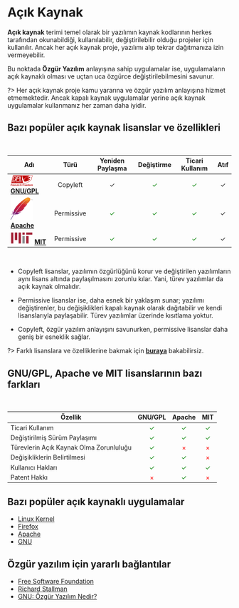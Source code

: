 # Açık Kaynak

**Açık kaynak** terimi temel olarak bir yazılımın kaynak kodlarının herkes tarafından okunabildiği, kullanılabilir, değiştirilebilir olduğu projeler için kullanılır. Ancak her açık kaynak proje, yazılımı alıp tekrar dağıtmanıza izin vermeyebilir. 

Bu noktada **Özgür Yazılım** anlayışına sahip uygulamalar ise, uygulamaların açık kaynaklı olması ve uçtan uca özgürce değiştirilebilmesini savunur.    

?> Her açık kaynak proje kamu yararına ve özgür yazılım anlayışına hizmet etmemektedir. Ancak kapalı kaynak uygulamalar yerine açık kaynak uygulamalar kullanmanız her zaman daha iyidir.

## Bazı popüler açık kaynak lisanslar ve özellikleri

<br>

| Adı       | Türü     | Yeniden Paylaşma        | Değiştirme   | Ticari Kullanım     | Atıf  |
| ----------- |:---------------:| :---------------------: | :----------------: | :------------------:| :----------------:|
| <img src="docs/images/gpl.png" alt="GPL" style="width: 50px; height: auto;"> [**GNU/GPL**](https://www.gnu.org/licenses/gpl-3.0.en.html) | Copyleft        | ✓| <span style="color: green;">✓</span>              | <span style="color: green;">✓</span> | ✓ |
| <span style="display: inline-block; vertical-align: middle;"><img src="docs/images/apache.png" alt="Apache" style="width: 50px; height: 50px;"> </span> <span style="display: inline-block; vertical-align: middle;">[**Apache**](https://www.apache.org/licenses/LICENSE-2.0.html)</span> | Permissive      | <span style="color: green;">✓</span>    | <span style="color: green;">✓</span>               | <span style="color: green;">✓</span>                 | ✓ |
| <img src="docs/images/mit.png" alt="MIT License" style="width: 50px; height: auto;"> [**MIT**](https://mit-license.org/) | Permissive      | <span style="color: green;">✓</span>    | <span style="color: green;">✓</span>               | <span style="color: green;">✓</span>                 | ✓ |

<br>

* Copyleft lisanslar, yazılımın özgürlüğünü korur ve değiştirilen yazılımların aynı lisans altında paylaşılmasını zorunlu kılar. Yani, türev yazılımlar da açık kaynak olmalıdır. 

* Permissive lisanslar ise, daha esnek bir yaklaşım sunar; yazılımı değiştirenler, bu değişiklikleri kapalı kaynak olarak dağıtabilir ve kendi lisanslarıyla paylaşabilir. Türev yazılımlar üzerinde kısıtlama yoktur. 

* Copyleft, özgür yazılım anlayışını savunurken, permissive lisanslar daha geniş bir esneklik sağlar.

?> Farklı lisanslara ve özelliklerine bakmak için [**buraya**](https://en.wikipedia.org/wiki/Comparison_of_free_and_open-source_software_licenses) bakabilirsiz.

## GNU/GPL, Apache ve MIT lisanslarının bazı farkları

<br>

| Özellik                                       |    GNU/GPL   |    Apache    |    MIT       |
| ---------------------------------------------- |:------------:|:-----------:|:-----------:|
| Ticari Kullanım                               | <span style="color: green;">✓</span> | <span style="color: green;">✓</span> | <span style="color: green;">✓</span> |
| Değiştirilmiş Sürüm Paylaşımı                 | <span style="color: green;">✓</span> | <span style="color: green;">✓</span> | <span style="color: green;">✓</span> |
| Türevlerin Açık Kaynak Olma Zorunluluğu      | <span style="color: green;">✓</span> | <span style="color: red;">×</span>    | <span style="color: red;">×</span>    |
| Değişikliklerin Belirtilmesi                   | <span style="color: green;">✓</span> | <span style="color: green;">✓</span> | <span style="color: red;">×</span>    |
| Kullanıcı Hakları                             | <span style="color: green;">✓</span> | <span style="color: green;">✓</span> | <span style="color: green;">✓</span> |
| Patent Hakkı                                  | <span style="color: red;">×</span>    | <span style="color: green;">✓</span> | <span style="color: red;">×</span>    |

## Bazı popüler açık kaynaklı uygulamalar

* [Linux Kernel](https://www.kernel.org/)
* [Firefox](https://www.mozilla.org/en-US/firefox/)
* [Apache](https://httpd.apache.org/)
* [GNU](https://www.gnu.org/gnu/gnu.html)

## Özgür yazılım için yararlı bağlantılar

* [Free Software Foundation](https://www.fsf.org/)
* [Richard Stallman](https://stallman.org/)
* [GNU: Özgür Yazılım Nedir?](https://www.gnu.org/philosophy/free-sw.html)
